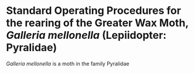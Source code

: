 # Standard Operating Procedures for the rearing of the Greater Wax Moth, *Galleria mellonella* (Lepiidopter: Pyralidae)
*Galleria mellonella* is a moth in the family Pyralidae
